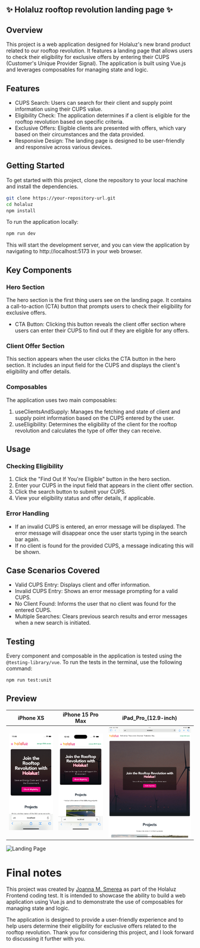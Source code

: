 ## ✨ Holaluz rooftop revolution landing page ✨

## Overview
This project is a web application designed for Holaluz's new brand product related to our rooftop revolution.
It features a landing page that allows users to check their eligibility for exclusive offers by entering their CUPS (Customer's Unique Provider Signal). The application is built using Vue.js and leverages composables for managing state and logic.

## Features
- CUPS Search: Users can search for their client and supply point information using their CUPS value.
- Eligibility Check: The application determines if a client is eligible for the rooftop revolution based on specific criteria.
- Exclusive Offers: Eligible clients are presented with offers, which vary based on their circumstances and the data provided.
- Responsive Design: The landing page is designed to be user-friendly and responsive across various devices.
## Getting Started
To get started with this project, clone the repository to your local machine and install the dependencies.

```bash
git clone https://your-repository-url.git
cd holaluz
npm install
```

To run the application locally:
```bash
npm run dev
```
This will start the development server, and you can view the application by navigating to http://localhost:5173 in your web browser.

## Key Components
### Hero Section
The hero section is the first thing users see on the landing page. It contains a call-to-action (CTA) button that prompts users to check their eligibility for exclusive offers.
- CTA Button: Clicking this button reveals the client offer section where users can enter their CUPS to find out if they are eligible for any offers.

### Client Offer Section
This section appears when the user clicks the CTA button in the hero section. It includes an input field for the CUPS and displays the client's eligibility and offer details.

### Composables
The application uses two main composables:
1. useClientsAndSupply: Manages the fetching and state of client and supply point information based on the CUPS entered by the user.
2. useEligibility: Determines the eligibility of the client for the rooftop revolution and calculates the type of offer they can receive.

## Usage
### Checking Eligibility
1. Click the "Find Out If You're Eligible" button in the hero section.
2. Enter your CUPS in the input field that appears in the client offer section.
3. Click the search button to submit your CUPS.
4. View your eligibility status and offer details, if applicable.

### Error Handling
- If an invalid CUPS is entered, an error message will be displayed. The error message will disappear once the user starts typing in the search bar again.
- If no client is found for the provided CUPS, a message indicating this will be shown.

## Case Scenarios Covered
- Valid CUPS Entry: Displays client and offer information.
- Invalid CUPS Entry: Shows an error message prompting for a valid CUPS.
- No Client Found: Informs the user that no client was found for the entered CUPS.
- Multiple Searches: Clears previous search results and error messages when a new search is initiated.


## Testing
Every component and composable in the application is tested using the `@testing-library/vue`.
To run the tests in the terminal, use the following command:
```bash
npm run test:unit
```

## Preview
| iPhone XS                                                           | iPhone 15 Pro Max | iPad_Pro_(12.9-inch) |
|---------------------------------------------------------------------|------| --------|
| [![iPhone](./src/assets/iPhone_Xs.png)](./src/assets/iPhone_Xs.png) | [![iPhone](./src/assets/iPhone_15_Pro_Max.png)](./src/assets/iPhone_15_Pro_Max.png) | [![iPad](./src/assets/iPad_Pro_(12.9-inch).png)](./src/assets/iPad_Pro_(12.9-inch).png) |

<img src="./src/assets/new-preview.gif" alt="Landing Page"/>

# Final notes
This project was created by [Joanna M. Smerea](https://www.linkedin.com/in/joannasmerea/) as part of the Holaluz Frontend coding test.
It is intended to showcase the ability to build a web application using Vue.js and to demonstrate the use of composables for managing state and logic.

The application is designed to provide a user-friendly experience and to help users determine their eligibility for exclusive offers related to the rooftop revolution.
Thank you for considering this project, and I look forward to discussing it further with you.
